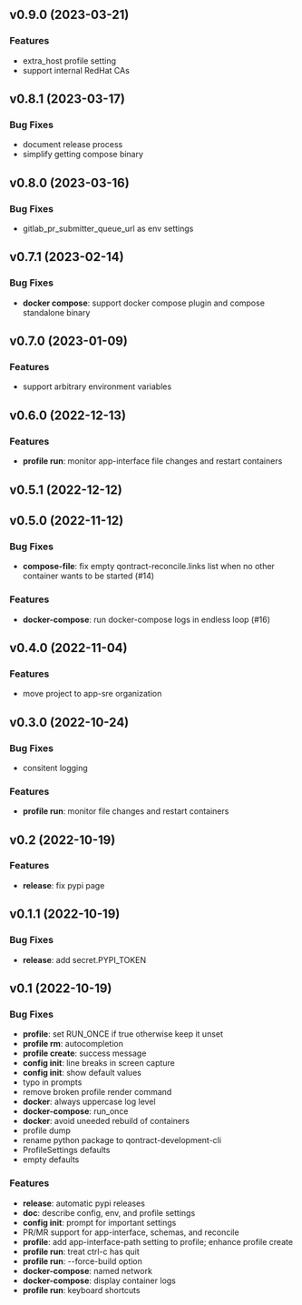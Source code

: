 ## v0.9.0 (2023-03-21)

### Features

- extra_host profile setting
- support internal RedHat CAs

## v0.8.1 (2023-03-17)

### Bug Fixes

- document release process
- simplify getting compose binary

## v0.8.0 (2023-03-16)

### Bug Fixes

- gitlab_pr_submitter_queue_url as env settings

## v0.7.1 (2023-02-14)

### Bug Fixes

- **docker compose**: support docker compose plugin and compose standalone binary

## v0.7.0 (2023-01-09)

### Features

- support arbitrary environment variables

## v0.6.0 (2022-12-13)

### Features

- **profile run**: monitor app-interface file changes and restart containers

## v0.5.1 (2022-12-12)

## v0.5.0 (2022-11-12)

### Bug Fixes

- **compose-file**: fix empty qontract-reconcile.links list when no other container wants to be started (#14)

### Features

- **docker-compose**: run docker-compose logs in endless loop (#16)

## v0.4.0 (2022-11-04)

### Features

- move project to app-sre organization

## v0.3.0 (2022-10-24)

### Bug Fixes

- consitent logging

### Features

- **profile run**: monitor file changes and restart containers

## v0.2 (2022-10-19)

### Features

- **release**: fix pypi page

## v0.1.1 (2022-10-19)

### Bug Fixes

- **release**: add secret.PYPI_TOKEN

## v0.1 (2022-10-19)

### Bug Fixes

- **profile**: set RUN_ONCE if true otherwise keep it unset
- **profile rm**: autocompletion
- **profile create**: success message
- **config init**: line breaks in screen capture
- **config init**: show default values
- typo in prompts
- remove broken profile render command
- **docker**: always uppercase log level
- **docker-compose**: run_once
- **docker**: avoid uneeded rebuild of containers
- profile dump
- rename python package to qontract-development-cli
- ProfileSettings defaults
- empty defaults

### Features

- **release**: automatic pypi releases
- **doc**: describe config, env, and profile settings
- **config init**: prompt for important settings
- PR/MR support for app-interface, schemas, and reconcile
- **profile**: add app-interface-path setting to profile; enhance profile create
- **profile run**: treat ctrl-c has quit
- **profile run**: --force-build option
- **docker-compose**: named network
- **docker-compose**: display container logs
- **profile run**: keyboard shortcuts
